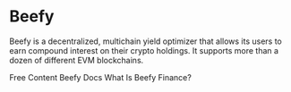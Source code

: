 # Beefy

Beefy is a decentralized, multichain yield optimizer that allows its users to earn compound interest on their crypto holdings. It supports more than a dozen of different EVM blockchains.

<ResourceGroupTitle>Free Content</ResourceGroupTitle>
<BadgeLink badgeText='Read' colorScheme='yellow' href='https://docs.beefy.finance/'>Beefy Docs</BadgeLink>
<BadgeLink badgeText='Read' colorScheme='yellow' href='https://beincrypto.com/learn/beefy-finance/'>What Is Beefy Finance?</BadgeLink>
